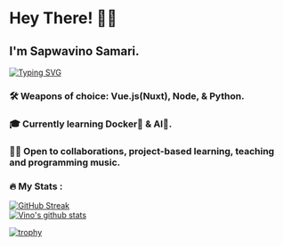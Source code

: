 # Hey There! 👋🏾

## I'm Sapwavino Samari.

[![Typing SVG](https://readme-typing-svg.herokuapp.com?font=Fira+Code&weight=500&size=25&pause=1000&color=37ABE6&width=435&lines=Web+Developer+👨🏾‍💻;Audio+Enthusiast+🎧;Dog+Lover+🐕)](https://git.io/typing-svg)

### 🛠 Weapons of choice: Vue.js(Nuxt), Node, & Python.
### 🎓 Currently learning Docker🐳 & AI🤖.
### 👍🏾 Open to collaborations, project-based learning, teaching and programming music.

### :fire: My Stats :

[![GitHub Streak](http://github-readme-streak-stats.herokuapp.com?user=vinosamari&theme=dark&background=000000&stars=false)](https://git.io/streak-stats)
<br/>
<a href="https://github.com/anuraghazra/github-readme-stats">
  <img align="center" src="https://github-readme-stats.anuraghazra1.vercel.app/api?username=vinosamari&show_icons=true&include_all_commits=true&theme=onedark" alt="Vino's github stats" />
</a>
<br/>
<!-- TROPHIES -->
[![trophy](https://github-profile-trophy.vercel.app/?username=vinosamari&row=2&column=6&theme=onedark&column=8&no-frame=false&no-bg=false)](https://github.com/ryo-ma/github-profile-trophy)
